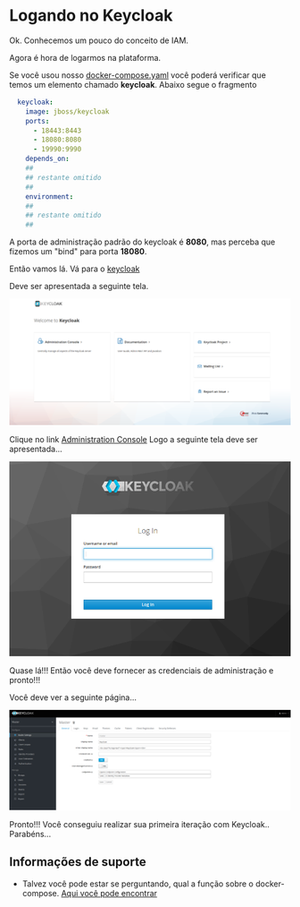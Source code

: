# Logando no Keycloak

Ok. Conhecemos um pouco do conceito de IAM.

Agora é hora de logarmos na plataforma.

Se você usou nosso [docker-compose.yaml](../ops/docker-compose.yaml) você poderá verificar
que temos um elemento chamado **keycloak**. Abaixo segue o fragmento

```yaml
  keycloak:
    image: jboss/keycloak
    ports:
      - 18443:8443
      - 18080:8080
      - 19990:9990
    depends_on:
    ##
    ## restante omitido
    ##
    environment:
    ##
    ## restante omitido
    ##
``` 
A porta de administração padrão do keycloak é **8080**, mas perceba que fizemos um "bind" para
porta **18080**.

Então vamos lá. Vá para o [keycloak](http://localhost:18080)

Deve ser apresentada a seguinte tela.

![keycloak home](../images/keycloak/first-page.png "primeira página login keycloak")

Clique no link [Administration Console](http://localhost:18080/auth/admin/) Logo a seguinte tela deve ser apresentada...

![keycloak login](../images/keycloak/login.png "login de administração keycloak")

Quase lá!!! Então você deve fornecer as credenciais de administração e pronto!!!

Você deve ver a seguinte página...
 
![keycloak](../images/keycloak/logged.png "login de administração keycloak")

Pronto!!! Você conseguiu realizar sua primeira iteração com Keycloak.. Parabéns...

## Informações de suporte

* Talvez você pode estar se perguntando, qual a função sobre o docker-compose. [Aqui você pode encontrar](https://docs.docker.com/compose/)
